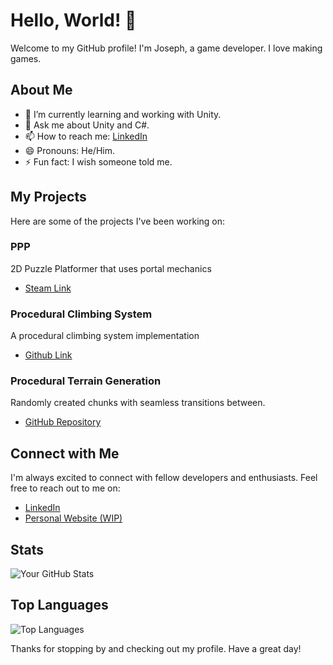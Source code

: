 # Hello, World! 👋

Welcome to my GitHub profile! I'm Joseph, a game developer. I love making games.

## About Me

- 🌱 I’m currently learning and working with Unity.
- 💬 Ask me about Unity and C#.
- 📫 How to reach me: [LinkedIn](https://www.linkedin.com/in/yusufyldz318)
- 😄 Pronouns: He/Him.
- ⚡ Fun fact: I wish someone told me.

## My Projects

Here are some of the projects I've been working on:
### PPP
2D Puzzle Platformer that uses portal mechanics

- [Steam Link](https://store.steampowered.com/app/2494990/PPP/)

### Procedural Climbing System

A procedural climbing system implementation

- [Github Link](https://github.com/JosephStar318/Procedural-Climbing-System)


### Procedural Terrain Generation

Randomly created chunks with seamless transitions between.

- [GitHub Repository](https://github.com/JosephStar318/UnityProjects/tree/main/Procedural%20Terrain%20Generation)


## Connect with Me

I'm always excited to connect with fellow developers and enthusiasts. Feel free to reach out to me on:

- [LinkedIn](https://www.linkedin.com/in/yusufyldz318/)
- [Personal Website (WIP)](https://josephstar318.github.io/)

## Stats

![Your GitHub Stats](https://github-readme-stats.vercel.app/api?username=josephstar318&show_icons=true)

## Top Languages

![Top Languages](https://github-readme-stats.vercel.app/api/top-langs/?username=josephstar318&layout=compact)

Thanks for stopping by and checking out my profile. Have a great day!
